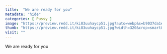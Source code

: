 ```yaml
---
title:  "We are ready for you"
metadate: "hide"
categories: [ Pussy ]
image: "https://preview.redd.it/ki83uuhaycp51.jpg?auto=webp&s=b9037da1e7832cd45e09f1b68c0da6cbb81eda59"
thumb: "https://preview.redd.it/ki83uuhaycp51.jpg?width=320&crop=smart&auto=webp&s=c90c3cb90786dcf0f48a9a65079ec4029b185176"
visit: ""
---
```

We are ready for you
